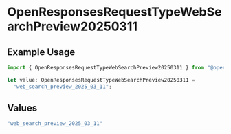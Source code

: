 # OpenResponsesRequestTypeWebSearchPreview20250311

## Example Usage

```typescript
import { OpenResponsesRequestTypeWebSearchPreview20250311 } from "@openrouter/sdk/models";

let value: OpenResponsesRequestTypeWebSearchPreview20250311 =
  "web_search_preview_2025_03_11";
```

## Values

```typescript
"web_search_preview_2025_03_11"
```